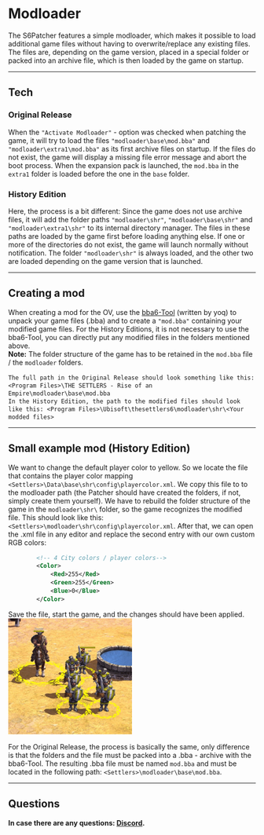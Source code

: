 # Modloader
The S6Patcher features a simple modloader, which makes it possible to load additional game files without having to overwrite/replace any existing files. 
The files are, depending on the game version, placed in a special folder or packed into an archive file, which is then loaded by the game on startup.

---

## Tech
### Original Release
When the `"Activate Modloader"` - option was checked when patching the game, it will try to load the files `"modloader\base\mod.bba"` and `"modloader\extra1\mod.bba"` as its first archive files on startup. If the files do not
exist, the game will display a missing file error message and abort the boot process. When the expansion pack is launched, the `mod.bba` in the `extra1` folder is loaded before the one in the `base` folder.

### History Edition
Here, the process is a bit different: Since the game does not use archive files, it will add the folder paths `"modloader\shr"`, `"modloader\base\shr"` and `"modloader\extra1\shr"` to its internal directory manager. The files in these
paths are loaded by the game first before loading anything else. If one or more of the directories do not exist, the game will launch normally without notification. The folder `"modloader\shr"` is always loaded, and the other two are loaded depending 
on the game version that is launched.

---

## Creating a mod
When creating a mod for the OV, use the [bba6-Tool](https://github.com/mcb5637/bba6tool) (written by yoq) to unpack your game files (.bba) and to create a `"mod.bba"` containing your modified game files. For the History Editions,
it is not necessary to use the bba6-Tool, you can directly put any modified files in the folders mentioned above.  
**Note:** The folder structure of the game has to be retained in the `mod.bba` file / the `modloader` folders.

```
The full path in the Original Release should look something like this: <Program Files>\THE SETTLERS - Rise of an Empire\modloader\base\mod.bba
In the History Edition, the path to the modified files should look like this: <Program Files>\Ubisoft\thesettlers6\modloader\shr\<Your modded files>
```

---

## Small example mod (History Edition)
We want to change the default player color to yellow. So we locate the file that contains the player color mapping `<Settlers>\Data\base\shr\config\playercolor.xml`. We copy this file to to the modloader path
(the Patcher should have created the folders, if not, simply create them yourself). We have to rebuild the folder structure of the game in the `modloader\shr\` folder, so the game recognizes the modified file.
This should look like this: `<Settlers>\modloader\shr\config\playercolor.xml`.
After that, we can open the .xml file in any editor and replace the second entry with our own custom RGB colors:
```xml
		<!-- 4 City colors / player colors-->		
		<Color>
			<Red>255</Red>
			<Green>255</Green>
			<Blue>0</Blue>
		</Color>
```
Save the file, start the game, and the changes should have been applied.
<img src="https://github.com/Eisenmonoxid/S6Patcher/blob/master/Features/Playercolor_Final.jpg?raw=true" width="50%" height="50%" alt="Player_Color"/>

For the Original Release, the process is basically the same, only difference is that the folders and the file must be packed into a .bba - archive with the bba6-Tool. The resulting .bba file must be named `mod.bba` and
must be located in the following path: `<Settlers>\modloader\base\mod.bba`.

---

## Questions
**In case there are any questions: [Discord](https://discord.gg/7SGkQtAAET).**